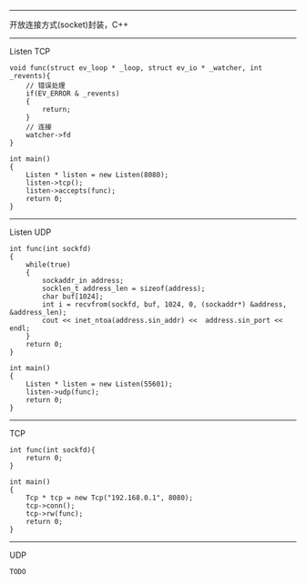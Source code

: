 -----------------------------------  
开放连接方式(socket)封装，C++

-----------------------------------  
Listen TCP

	void func(struct ev_loop * _loop, struct ev_io * _watcher, int _revents){
		// 错误处理
		if(EV_ERROR & _revents)
		{
			return;
		}
		// 连接
		watcher->fd
	}

	int main()
	{
		Listen * listen = new Listen(8080);
		listen->tcp();
		listen->accepts(func);
		return 0;
	}

-----------------------------------  
Listen UDP

	int func(int sockfd)
	{
		while(true)
		{
			sockaddr_in address;
			socklen_t address_len = sizeof(address);
			char buf[1024];
			int i = recvfrom(sockfd, buf, 1024, 0, (sockaddr*) &address, &address_len);
			cout << inet_ntoa(address.sin_addr) <<  address.sin_port << endl;
		}
		return 0;
	}

	int main()
	{
		Listen * listen = new Listen(55601);
		listen->udp(func);
		return 0;
	}

-----------------------------------  
TCP

	int func(int sockfd){
		return 0;
	}

	int main()
	{
		Tcp * tcp = new Tcp("192.168.0.1", 8080);
		tcp->conn();
		tcp->rw(func);
		return 0;
	}

-----------------------------------  
UDP

	TODO
